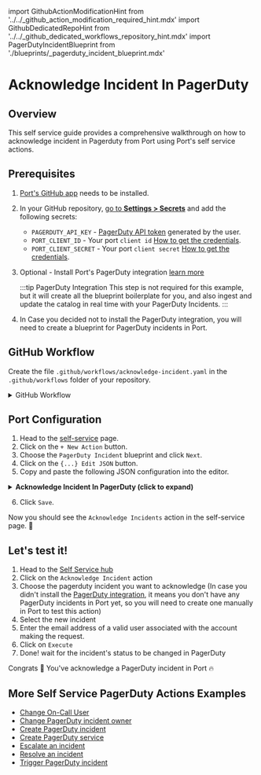 import GithubActionModificationHint from '../../\_github_action_modification_required_hint.mdx'
import GithubDedicatedRepoHint from '../../\_github_dedicated_workflows_repository_hint.mdx'
import PagerDutyIncidentBlueprint from './blueprints/_pagerduty_incident_blueprint.mdx'

# Acknowledge Incident In PagerDuty

## Overview
This self service guide provides a comprehensive walkthrough on how to acknowledge incident in Pagerduty from Port using Port's self service actions.

## Prerequisites
1. [Port's GitHub app](https://github.com/apps/getport-io) needs to be installed.
2. In your GitHub repository, [go to **Settings > Secrets**](https://docs.github.com/en/actions/security-guides/using-secrets-in-github-actions#creating-secrets-for-a-repository) and add the following secrets:
   - `PAGERDUTY_API_KEY` - [PagerDuty API token](https://support.atlassian.com/atlassian-account/docs/manage-api-tokens-for-your-atlassian-account) generated by the user.
   - `PORT_CLIENT_ID` - Your port `client id` [How to get the credentials](https://docs.getport.io/build-your-software-catalog/sync-data-to-catalog/api/#find-your-port-credentials).
   - `PORT_CLIENT_SECRET` - Your port `client secret` [How to get the credentials](https://docs.getport.io/build-your-software-catalog/sync-data-to-catalog/api/#find-your-port-credentials).
3. Optional - Install Port's PagerDuty integration [learn more](https://docs.getport.io/build-your-software-catalog/sync-data-to-catalog/incident-management/pagerduty)

	:::tip PagerDuty Integration
	This step is not required for this example, but it will create all the blueprint boilerplate for you, and also ingest and update the catalog in real time with your PagerDuty Incidents.
	:::

4. In Case you decided not to install the PagerDuty integration, you will need to create a blueprint for PagerDuty incidents in Port.

<PagerDutyIncidentBlueprint/>

## GitHub Workflow

Create the file `.github/workflows/acknowledge-incident.yaml` in the `.github/workflows` folder of your repository.

<GithubDedicatedRepoHint/>

<details>
<summary>GitHub Workflow</summary>

```yaml showLineNumbers title="acknowledge-incident.yaml"
name: Acknowledge Incident In PagerDuty
on:
  workflow_dispatch:
    inputs:
      from:
        description: The email address of a valid user associated with the account making the request.
        required: true
        type: string
      port_payload:
        required: true
        description: >-
          Port's payload, including details for who triggered the action and
          general context (blueprint, run id, etc...)

jobs:
  acknowledge_incident:
    runs-on: ubuntu-latest
    steps:
      - name: Log Executing Request to Acknowledge Incident
        uses: port-labs/port-github-action@v1
        with:
          clientId: ${{ secrets.PORT_CLIENT_ID }}
          clientSecret: ${{ secrets.PORT_CLIENT_SECRET }}
          baseUrl: https://api.getport.io
          operation: PATCH_RUN
          runId: ${{fromJson(github.event.inputs.port_payload).context.runId}}
          logMessage: "About to make a request to pagerduty..."

      - name: Request to Acknowledge Incident
        id: acknowledge_incident
        uses: fjogeleit/http-request-action@v1
        with:
          url: 'https://api.pagerduty.com/incidents'
          method: 'PUT'
          customHeaders: '{"Content-Type": "application/json", "Accept": "application/vnd.pagerduty+json;version=2", "Authorization": "Token token=${{ secrets.PAGERDUTY_API_KEY }}", "From": "${{ github.event.inputs.from }}"}'
          data: >-
              {
                "incidents": [
                  {
                    "id": "${{ fromJson(inputs.port_payload).context.entity }}",
                    "type": "incident_reference",
                    "status": "acknowledged"
                  }
                ]
              }

      - name: Log Acknowledge Incident Request Failure 
        if: failure()
        uses: port-labs/port-github-action@v1
        with:
          clientId: ${{ secrets.PORT_CLIENT_ID }}
          clientSecret: ${{ secrets.PORT_CLIENT_SECRET }}
          baseUrl: https://api.getport.io
          operation: PATCH_RUN
          runId: ${{fromJson(github.event.inputs.port_payload).context.runId}}
          logMessage: "Request to acknowledge incident failed ..."

      - name: Log Before Upserting Entity
        uses: port-labs/port-github-action@v1
        with:
          clientId: ${{ secrets.PORT_CLIENT_ID }}
          clientSecret: ${{ secrets.PORT_CLIENT_SECRET }}
          baseUrl: https://api.getport.io
          operation: PATCH_RUN
          runId: ${{fromJson(github.event.inputs.port_payload).context.runId}}
          logMessage: "Reporting the updated incident back to port ..."

      - name: UPSERT Entity
        uses: port-labs/port-github-action@v1
        with:
          identifier: "${{ fromJson(steps.acknowledge_incident.outputs.response).incidents[0].id }}"
          title: "${{ fromJson(steps.acknowledge_incident.outputs.response).incidents[0].title }}"
          blueprint: ${{ fromJson(inputs.port_payload).context.blueprint }}
          properties: |-
            {
              "status": "${{ fromJson(steps.acknowledge_incident.outputs.response).incidents[0].status }}",
              "url": "${{ fromJson(steps.acknowledge_incident.outputs.response).incidents[0].self }}",
              "urgency": "${{ fromJson(steps.acknowledge_incident.outputs.response).incidents[0].urgency }}",
              "responder": "${{ fromJson(steps.acknowledge_incident.outputs.response).incidents[0].assignments[0].assignee.summary}}",
              "escalation_policy": "${{ fromJson(steps.acknowledge_incident.outputs.response).incidents[0].escalation_policy.summary }}",
              "created_at": "${{ fromJson(steps.acknowledge_incident.outputs.response).incidents[0].created_at }}",
              "updated_at": "${{ fromJson(steps.acknowledge_incident.outputs.response).incidents[0].updated_at }}"
            }
          clientId: ${{ secrets.PORT_CLIENT_ID }}
          clientSecret: ${{ secrets.PORT_CLIENT_SECRET }}
          baseUrl: https://api.getport.io
          operation: UPSERT
          runId: ${{ fromJson(inputs.port_payload).context.runId }}

      - name: Log Upsert Entity Failure 
        if: failure()
        uses: port-labs/port-github-action@v1
        with:
          clientId: ${{ secrets.PORT_CLIENT_ID }}
          clientSecret: ${{ secrets.PORT_CLIENT_SECRET }}
          baseUrl: https://api.getport.io
          operation: PATCH_RUN
          runId: ${{fromJson(github.event.inputs.port_payload).context.runId}}
          logMessage: "Failed to upsert pagerduty incident to port ..."

      - name: Log After Upserting Entity
        uses: port-labs/port-github-action@v1
        with:
          clientId: ${{ secrets.PORT_CLIENT_ID }}
          clientSecret: ${{ secrets.PORT_CLIENT_SECRET }}
          baseUrl: https://api.getport.io
          operation: PATCH_RUN
          runId: ${{fromJson(github.event.inputs.port_payload).context.runId}}
          logMessage: "Entity upserting was successful ✅"
```

</details>

## Port Configuration

1. Head to the [self-service](https://app.getport.io/self-serve) page.
2. Click on the `+ New Action` button.
3. Choose the `PagerDuty Incident` blueprint and click `Next`.
4. Click on the `{...} Edit JSON` button.
5. Copy and paste the following JSON configuration into the editor.

<details>
<summary><b> Acknowledge Incident In PagerDuty (click to expand) </b></summary>

<GithubActionModificationHint/>

```json showLineNumbers
{
  "identifier": "pagerdutyIncident_acknowledge_incident",
  "title": "Acknowledge Incident",
  "icon": "pagerduty",
  "description": "Acknowledge incident in pagerduty",
  "trigger": {
    "type": "self-service",
    "operation": "DAY-2",
    "userInputs": {
      "properties": {
        "from": {
          "icon": "pagerduty",
          "title": "From",
          "description": "User Email",
          "type": "string",
          "format": "user"
        }
      },
      "required": [],
      "order": [
        "from"
      ]
    },
    "blueprintIdentifier": "pagerdutyIncident"
  },
  "invocationMethod": {
    "type": "GITHUB",
    "org": "<GITHUB_ORG>",
    "repo": "<GITHUB_REPO>",
    "workflow": "acknowledge-incidents.yaml",
    "workflowInputs": {
      "{{if (.inputs | has(\"ref\")) then \"ref\" else null end}}": "{{.inputs.\"ref\"}}",
      "{{if (.inputs | has(\"from\")) then \"from\" else null end}}": "{{.inputs.\"from\"}}",
      "port_payload": {
        "action": "{{ .action.identifier[(\"pagerdutyIncident_\" | length):] }}",
        "resourceType": "run",
        "status": "TRIGGERED",
        "trigger": "{{ .trigger | {by, origin, at} }}",
        "context": {
          "entity": "{{.entity.identifier}}",
          "blueprint": "{{.action.blueprint}}",
          "runId": "{{.run.id}}"
        },
        "payload": {
          "entity": "{{ (if .entity == {} then null else .entity end) }}",
          "action": {
            "invocationMethod": {
              "type": "GITHUB",
              "org": "<GITHUB_ORG>",
              "repo": "<GITHUB_REPO>",
              "workflow": "acknowledge-incidents.yaml",
              "omitUserInputs": false,
              "omitPayload": false,
              "reportWorkflowStatus": true
            },
            "trigger": "{{.trigger.operation}}"
          },
          "properties": {
            "{{if (.inputs | has(\"from\")) then \"from\" else null end}}": "{{.inputs.\"from\"}}"
          },
          "censoredProperties": "{{.action.encryptedProperties}}"
        }
      }
    },
    "reportWorkflowStatus": true
  },
  "requiredApproval": false,
  "publish": true
}
```
</details>

6. Click `Save`.

Now you should see the `Acknowledge Incidents` action in the self-service page. 🎉

## Let's test it!

1. Head to the [Self Service hub](https://app.getport.io/self-serve)
2. Click on the `Acknowledge Incident` action
3. Choose the pagerduty incident you want to acknowledge (In case you didn't install the [PagerDuty integration](https://docs.getport.io/build-your-software-catalog/sync-data-to-catalog/incident-management/pagerduty), it means you don't have any PagerDuty incidents in Port yet, so you will need to create one manually in Port to test this action)
4. Select the new incident
5. Enter the email address of a valid user associated with the account making the request.
6. Click on `Execute`
7. Done! wait for the incident's status to be changed in PagerDuty

Congrats 🎉 You've acknowledge a PagerDuty incident in Port 🔥

## More Self Service PagerDuty Actions Examples
- [Change On-Call User](https://docs.getport.io/create-self-service-experiences/setup-backend/github-workflow/examples/PagerDuty/change-on-call-user)
- [Change PagerDuty incident owner](https://docs.getport.io/create-self-service-experiences/setup-backend/github-workflow/examples/PagerDuty/change-pagerduty-incident-owner)
- [Create PagerDuty incident](https://docs.getport.io/create-self-service-experiences/setup-backend/github-workflow/examples/PagerDuty/create-pagerduty-incident)
- [Create PagerDuty service](https://docs.getport.io/create-self-service-experiences/setup-backend/github-workflow/examples/PagerDuty/create-pagerduty-service)
- [Escalate an incident](https://docs.getport.io/create-self-service-experiences/setup-backend/github-workflow/examples/PagerDuty/escalate-an-incident)
- [Resolve an incident](https://docs.getport.io/create-self-service-experiences/setup-backend/github-workflow/examples/PagerDuty/resolve-incident)
- [Trigger PagerDuty incident](https://docs.getport.io/create-self-service-experiences/setup-backend/github-workflow/examples/PagerDuty/trigger-pagerduty-incident)
